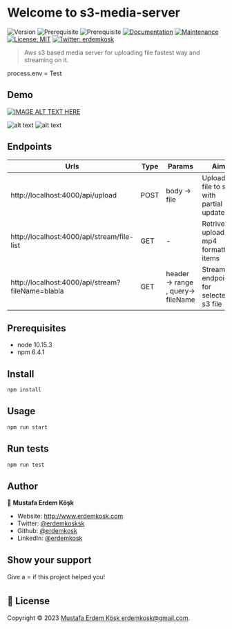 # Welcome to s3-media-server 
![Version](https://img.shields.io/badge/version-1.0.0-blue.svg?cacheSeconds=2592000)
![Prerequisite](https://img.shields.io/badge/node-10.15.3-blue.svg)
![Prerequisite](https://img.shields.io/badge/npm-6.4.1-blue.svg)
[![Documentation](https://img.shields.io/badge/documentation-yes-brightgreen.svg)](https://github.com/erdemkosk/quiz_api#readme)
[![Maintenance](https://img.shields.io/badge/Maintained%3F-yes-green.svg)](https://github.com/erdemkosk/quiz_api/graphs/commit-activity)
[![License: MIT](https://img.shields.io/github/license/erdemkosk/quiz_api)](https://github.com/erdemkosk/quiz_api/blob/master/LICENSE)
[![Twitter: erdemkosk](https://img.shields.io/twitter/follow/erdemkosk.svg?style=social)](https://twitter.com/erdemkosk)

> Aws s3 based media server for uploading file fastest way and streaming on it.

process.env = Test

## Demo

[![IMAGE ALT TEXT HERE](https://img.youtube.com/vi/Qir4seehtvU/0.jpg)](https://www.youtube.com/watch?v=Qir4seehtvU)

![alt text](https://i.imgur.com/1jKjaAp.png)
![alt text](https://i.imgur.com/TUsp3G8.png)

## Endpoints

| Urls                                             | Type | Params                             | Aim                                     |
|--------------------------------------------------|------|------------------------------------|-----------------------------------------|
| http://localhost:4000/api/upload                 | POST | body -> file                       | Upload a file to s3 with partial update |
| http://localhost:4000/api/stream/file-list       | GET  | -                                  | Retrive uploaded mp4 formatted items    |
| http://localhost:4000/api/stream?fileName=blabla | GET  | header -> range , query-> fileName | Streaming endpoint for selected s3 file |

## Prerequisites

- node 10.15.3
- npm 6.4.1

## Install

```sh
npm install
```

## Usage

```sh
npm run start
```

## Run tests

```sh
npm run test
```

## Author

👤 **Mustafa Erdem Köşk**

* Website: http://www.erdemkosk.com
* Twitter: [@erdemkosksk](https://twitter.com/erdemkosksk)
* Github: [@erdemkosk](https://github.com/erdemkosk)
* LinkedIn: [@erdemkosk](https://linkedin.com/in/erdemkosk)


## Show your support

Give a ⭐️ if this project helped you!


## 📝 License

Copyright © 2023 [Mustafa Erdem Köşk <erdemkosk@gmail.com>](https://github.com/erdemkosk).
